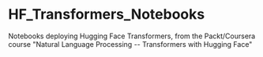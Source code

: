 # HF_Transformers_Notebooks
Notebooks deploying Hugging Face Transformers, from the Packt/Coursera course "Natural Language Processing -- Transformers with Hugging Face"
